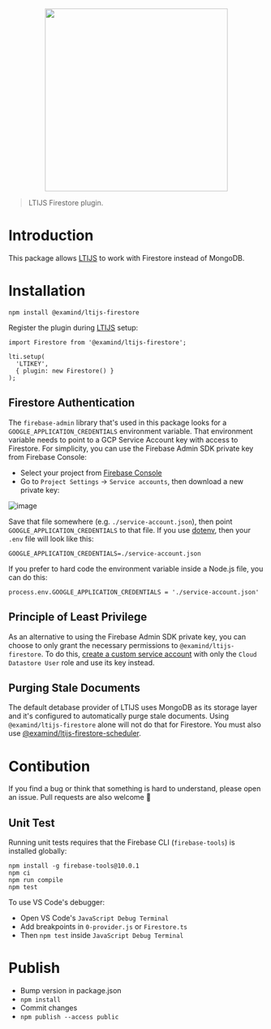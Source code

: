 <div align="center">
	<br>
	<br>
	<a href="https://cvmcosta.github.io/ltijs"><img width="360" src="https://raw.githubusercontent.com/Cvmcosta/ltijs/master/docs/logo-300.svg"></img></a>
</div>

> LTIJS Firestore plugin.

# Introduction

This package allows [LTIJS](https://cvmcosta.github.io/ltijs) to work with Firestore instead of MongoDB.

# Installation

```
npm install @examind/ltijs-firestore
```

Register the plugin during [LTIJS](https://cvmcosta.github.io/ltijs) setup:

```
import Firestore from '@examind/ltijs-firestore';

lti.setup(
  'LTIKEY',
  { plugin: new Firestore() }
);

```

## Firestore Authentication

The `firebase-admin` library that's used in this package looks for a `GOOGLE_APPLICATION_CREDENTIALS` environment variable. That environment variable needs to point to a GCP Service Account key with access to Firestore. For simplicity, you can use the Firebase Admin SDK private key from Firebase Console:

- Select your project from [Firebase Console](https://console.firebase.google.com/)
- Go to `Project Settings` -> `Service accounts`, then download a new private key:

![image](https://user-images.githubusercontent.com/504505/154392946-8bb689c5-e68a-41f8-8981-862246ea4a00.png)

Save that file somewhere (e.g. `./service-account.json`), then point `GOOGLE_APPLICATION_CREDENTIALS` to that file. If you use [dotenv](https://www.npmjs.com/package/dotenv), then your `.env` file will look like this:

```
GOOGLE_APPLICATION_CREDENTIALS=./service-account.json
```

If you prefer to hard code the environment variable inside a Node.js file, you can do this:

```
process.env.GOOGLE_APPLICATION_CREDENTIALS = './service-account.json'
```

## Principle of Least Privilege

As an alternative to using the Firebase Admin SDK private key, you can choose to only grant the necessary permissions to `@examind/ltijs-firestore`. To do this, [create a custom service account](https://cloud.google.com/iam/docs/creating-managing-service-accounts) with only the `Cloud Datastore User` role and use its key instead.

## Purging Stale Documents

The default detabase provider of LTIJS uses MongoDB as its storage layer and it's configured to automatically purge stale documents. Using `@examind/ltijs-firestore` alone will not do that for Firestore. You must also use [@examind/ltijs-firestore-scheduler](https://www.npmjs.com/package/@examind/ltijs-firestore-scheduler).

# Contibution

If you find a bug or think that something is hard to understand, please open an issue. Pull requests are also welcome 🙂

## Unit Test

Running unit tests requires that the Firebase CLI (`firebase-tools`) is installed globally:

```
npm install -g firebase-tools@10.0.1
npm ci
npm run compile
npm test
```

To use VS Code's debugger:

- Open VS Code's `JavaScript Debug Terminal`
- Add breakpoints in `0-provider.js` or `Firestore.ts`
- Then `npm test` inside `JavaScript Debug Terminal`

# Publish

- Bump version in package.json
- `npm install`
- Commit changes
- `npm publish --access public`
